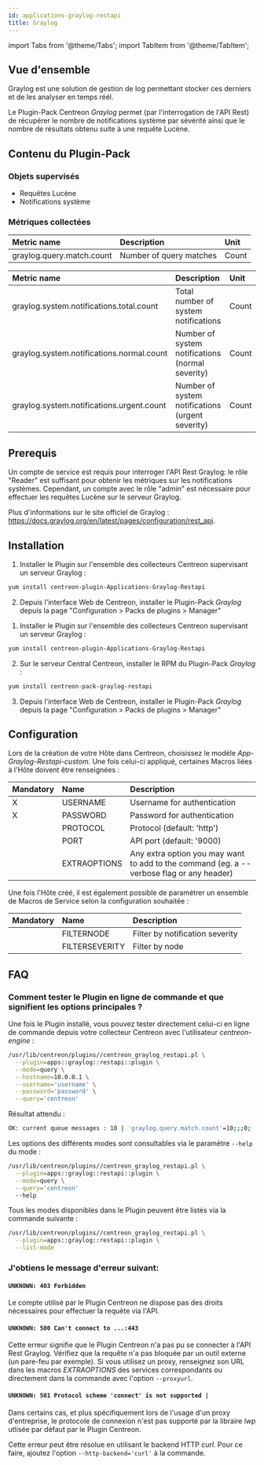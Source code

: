 ```yaml
---
id: applications-graylog-restapi
title: Graylog
---
```

import Tabs from '@theme/Tabs';
import TabItem from '@theme/TabItem';


## Vue d'ensemble

Graylog est une solution de gestion de log permettant stocker ces derniers et de
les analyser en temps réél. 

Le Plugin-Pack Centreon *Graylog* permet (par l'interrogation de l'API Rest)
de récupérer le nombre de notifications système par sévérité ainsi que le nombre
de résultats obtenu suite à une requête Lucène.

## Contenu du Plugin-Pack

### Objets supervisés

* Requêtes Lucène
* Notifications système

### Métriques collectées

<Tabs groupId="sync">
<TabItem value="Query" label="Query">

| Metric name                | Description               | Unit   |
| :------------------------- | :------------------------ | :----- |
| graylog.query.match.count  | Number of query matches   | Count  |

</TabItem>
<TabItem value="SystemNotifications" label="SystemNotifications">

| Metric name                                 | Description                                       | Unit   |
| :------------------------------------------ | :------------------------------------------------ | :----- |
| graylog.system.notifications.total.count    | Total number of system notifications              | Count  |
| graylog.system.notifications.normal.count   | Number of system notifications (normal severity)  | Count  | 
| graylog.system.notifications.urgent.count   | Number of system notifications (urgent severity)  | Count  |

</TabItem>
</Tabs>

## Prerequis

Un compte de service est requis pour interroger l'API Rest Graylog:
le rôle "Reader" est suffisant pour obtenir les métriques sur les
notifications systèmes. Cependant, un compte avec le rôle "admin" est nécessaire
pour effectuer les requêtes Lucène sur le serveur Graylog.

Plus d'informations sur le site officiel de Graylog : 
https://docs.graylog.org/en/latest/pages/configuration/rest_api.

## Installation

<Tabs groupId="sync">
<TabItem value="Online IMP Licence & IT100 Editions" label="Online IMP Licence & IT100 Editions">

1. Installer le Plugin sur l'ensemble des collecteurs Centreon supervisant un serveur Graylog :

```bash
yum install centreon-plugin-Applications-Graylog-Restapi
```

2. Depuis l'interface Web de Centreon, installer le Plugin-Pack *Graylog* depuis la page "Configuration > Packs de plugins > Manager" 

</TabItem>
<TabItem value="Offline IMP License" label="Offline IMP License">

1. Installer le Plugin sur l'ensemble des collecteurs Centreon supervisant un serveur Graylog :

```bash
yum install centreon-plugin-Applications-Graylog-Restapi
```

2. Sur le serveur Central Centreon, installer le RPM du Plugin-Pack *Graylog* :

```bash
yum install centreon-pack-graylog-restapi
```

3. Depuis l'interface Web de Centreon, installer le Plugin-Pack *Graylog* depuis la page "Configuration > Packs de plugins > Manager" 

</TabItem>
</Tabs>

## Configuration

Lors de la création de votre Hôte dans Centreon, choisissez le modèle
*App-Graylog-Restapi-custom*. Une fois celui-ci appliqué, 
certaines Macros liées à l'Hôte doivent être renseignées :

| Mandatory | Name         | Description                                                                              |
| :-------- | :----------- | :--------------------------------------------------------------------------------------- |
| X         | USERNAME     | Username for authentication                                                              |
| X         | PASSWORD     | Password for authentication                                                              | 
|           | PROTOCOL     | Protocol (default: 'http')                                                               |
|           | PORT         | API port (default: '9000)                                                                |
|           | EXTRAOPTIONS | Any extra option you may want to add to the command (eg. a --verbose flag or any header) |

Une fois l'Hôte créé, il est également possible de paramétrer un ensemble de
Macros de Service selon la configuration souhaitée :

| Mandatory | Name           | Description                      |
| :-------- | :------------- | :------------------------------- |
|           | FILTERNODE     | Filter by notification severity  |
|           | FILTERSEVERITY | Filter by node                   |

## FAQ

### Comment tester le Plugin en ligne de commande et que signifient les options principales ?

Une fois le Plugin installé, vous pouvez tester directement celui-ci en ligne de
commande depuis votre collecteur Centreon avec l'utilisateur *centreon-engine* :

```bash
/usr/lib/centreon/plugins//centreon_graylog_restapi.pl \
  --plugin=apps::graylog::restapi::plugin \
  --mode=query \
  --hostname=10.0.0.1 \
  --username='username' \
  --password='password' \
  --query='centreon'
```

Résultat attendu :

```bash
OK: current queue messages : 10 | 'graylog.query.match.count'=10;;;0;
```

Les options des différents modes sont consultables via le paramètre ```--help```
du mode :

```bash
/usr/lib/centreon/plugins//centreon_graylog_restapi.pl \
  --plugin=apps::graylog::restapi::plugin \
  --mode=query \
  --query='centreon'
  --help
```

Tous les modes disponibles dans le Plugin peuvent être listés via la commande
suivante :

```bash
/usr/lib/centreon/plugins//centreon_graylog_restapi.pl \
  --plugin=apps::graylog::restapi::plugin \
  --list-mode
```
### J'obtiens le message d'erreur suivant:

#### ```UNKNOWN: 403 Forbidden```

Le compte utilisé par le Plugin Centreon ne dispose pas des droits nécessaires
pour effectuer la requête via l'API.

#### ```UNKNOWN: 500 Can't connect to ...:443```

Cette erreur signifie que le Plugin Centreon n'a pas pu se connecter à l'API Rest
Graylog. Vérifiez que la requête n'a pas bloquée par un outil externe
(un pare-feu par exemple). Si vous utilisez un proxy, renseignez son URL dans 
les macros *EXTRAOPTIONS* des services correspondants ou directement dans la 
commande avec l'option ```--proxyurl```.

#### ```UNKNOWN: 501 Protocol scheme 'connect' is not supported |```

Dans certains cas, et plus spécifiquement lors de l'usage d'un proxy
d'entreprise, le protocole de connexion n'est pas supporté par la libraire *lwp*
utlisée par défaut par le Plugin Centreon.

Cette erreur peut être résolue en utilisant le backend HTTP *curl*.
Pour ce faire, ajoutez l'option ```--http-backend='curl'``` à la commande.
